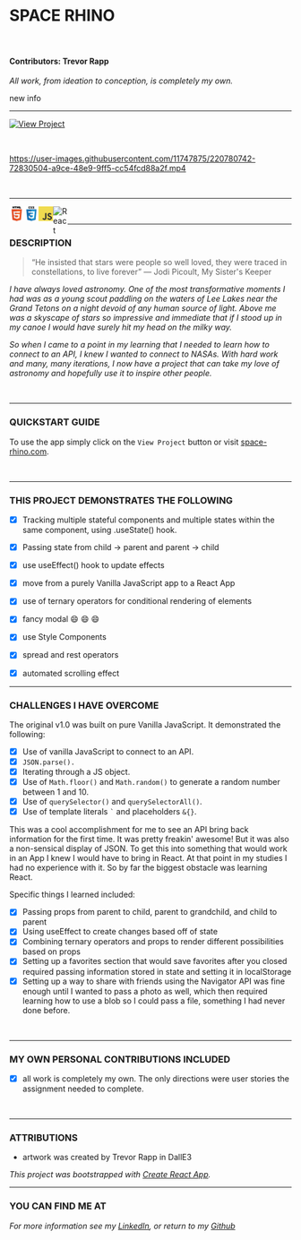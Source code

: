 # SPACE RHINO

<br/>

#### Contributors: Trevor Rapp

_All work, from ideation to conception, is completely my own._

new info

---

[![View Project](https://user-images.githubusercontent.com/11747875/141830030-bb37c7b2-7c74-43fa-b705-779189b9f380.png)](https://space-rhino.com)

<br>

https://user-images.githubusercontent.com/11747875/220780742-72830504-a9ce-48e9-9ff5-cc54fcd88a2f.mp4

<br>

---

<img align="left" alt="HTML5" width="26px" src="https://raw.githubusercontent.com/github/explore/80688e429a7d4ef2fca1e82350fe8e3517d3494d/topics/html/html.png" />
<img align="left" alt="CSS3" width="26px" src="https://raw.githubusercontent.com/github/explore/80688e429a7d4ef2fca1e82350fe8e3517d3494d/topics/css/css.png" />
<img align="left" alt="JavaScript" width="26px" src="https://raw.githubusercontent.com/github/explore/80688e429a7d4ef2fca1e82350fe8e3517d3494d/topics/javascript/javascript.png" />
<img align="left" alt="React" width="26px" src="https://user-images.githubusercontent.com/11747875/222922644-59ab86f4-e8c5-4e03-9491-0a37eeaf0f46.png" />

<br/>

---

### DESCRIPTION

> “He insisted that stars were people so well loved, they were traced in constellations, to live forever”
> ― Jodi Picoult, My Sister's Keeper

_I have always loved astronomy. One of the most transformative moments I had was as a young scout paddling on the waters of Lee Lakes near the Grand Tetons on a night devoid of any human source of light. Above me was a skyscape of stars so impressive and immediate that if I stood up in my canoe I would have surely hit my head on the milky way._

_So when I came to a point in my learning that I needed to learn how to connect to an API, I knew I wanted to connect to NASAs. With hard work and many, many iterations, I now have a project that can take my love of astronomy and hopefully use it to inspire other people._

<br/>

---

### QUICKSTART GUIDE

To use the app simply click on the `View Project` button or visit <a href="space-rhino.com">space-rhino.com</a>.

<br/>

---

### THIS PROJECT DEMONSTRATES THE FOLLOWING

- [x] Tracking multiple stateful components and multiple states within the same component, using .useState() hook.

- [x] Passing state from child -> parent and parent -> child

- [x] use useEffect() hook to update effects

- [x] move from a purely Vanilla JavaScript app to a React App

- [x] use of ternary operators for conditional rendering of elements

- [x] fancy modal :smile: :smile: :smile:

- [x] use Style Components

- [x] spread and rest operators

- [x] automated scrolling effect

---

### CHALLENGES I HAVE OVERCOME

The original v1.0 was built on pure Vanilla JavaScript. It demonstrated the following:

- [x] Use of vanilla JavaScript to connect to an API.
- [x] `JSON.parse().`
- [x] Iterating through a JS object.
- [x] Use of `Math.floor()` and `Math.random()` to generate a random number between 1 and 10.
- [x] Use of `querySelector()` and `querySelectorAll()`.
- [x] Use of template literals `` ` `` and placeholders `&{}`.

This was a cool accomplishment for me to see an API bring back information for the first time. It was pretty freakin' awesome! But it was also a non-sensical display of JSON. To get this into something that would work in an App I knew I would have to bring in React. At that point in my studies I had no experience with it. So by far the biggest obstacle was learning React.

Specific things I learned included:

- [x] Passing props from parent to child, parent to grandchild, and child to parent
- [x] Using useEffect to create changes based off of state
- [x] Combining ternary operators and props to render different possibilities based on props
- [x] Setting up a favorites section that would save favorites after you closed required passing information stored in state and setting it in localStorage
- [x] Setting up a way to share with friends using the Navigator API was fine enough until I wanted to pass a photo as well, which then required learning how to use a blob so I could pass a file, something I had never done before.

<br/>

---

### MY OWN PERSONAL CONTRIBUTIONS INCLUDED

- [x] all work is completely my own. The only directions were user stories the assignment needed to complete.

<br/>

---

### ATTRIBUTIONS

- artwork was created by Trevor Rapp in DallE3

_This project was bootstrapped with [Create React App](https://github.com/facebook/create-react-app)._

---

### YOU CAN FIND ME AT

_For more information see my [LinkedIn](https://www.linkedin.com/in/trevor-rapp-042a1037), or return to my [Github](https://github.com/trrapp12)_
